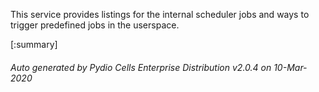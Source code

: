 






This service provides listings for the internal scheduler jobs and ways to trigger predefined jobs in the userspace.

[:summary]

###### Auto generated by Pydio Cells Enterprise Distribution v2.0.4 on 10-Mar-2020
